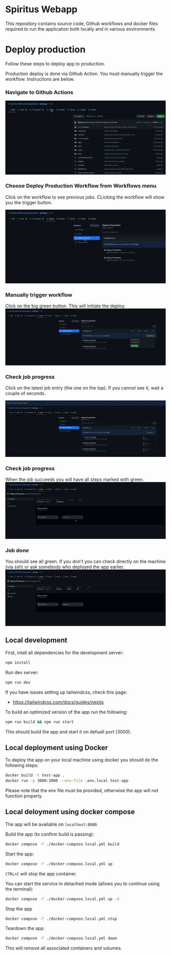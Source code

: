 # Spiritus Webapp

This repository contains source code, Github workflows and docker files required to run the application both locally and in various environments.

# Deploy production
Follow these steps to deploy app to production.

Production deploy is done via Github Action. You must manually trigger the workflow. Instructions are below.

### Navigate to Github Actions
![Step 1](misc/docs/step_1.png "Navigating to Actions")

### Choose Deploy Production Workflow from Workflows menu
Click on the workflow to see previous jobs.
CLicking the workflow will show you the trigger button.

![Step 2](misc/docs/step_2.png)

### Manually trigger workflow
Click on the big green button. This will initiate the deploy.
![Step 3](misc/docs/step_3.png)

### Check job progress
Click on the latest job entry (the one on the top). If you cannot see it, wait a couple of seconds.

![Step 4](misc/docs/step_4.png)

### Check job progress
When the job succeeds you will have all steps marked with green.
![Step 5](misc/docs/step_5.png)

### Job done
You should see all green.
If you don't you can check directly on the machine (via ssh) or ask somebody who deployed the app earlier.
![Step 6](misc/docs/step_6.png)

## Local development
First, intall all dependencies for the development server:
```bash
npm install
```

Run dev server:
```bash
npm run dev
```

If you have issues setting up tailwindcss, check this page:
- https://tailwindcss.com/docs/guides/nextjs

To build an optimized version of the app run the following:

```bash
npm run build && npm run start
```

This should build the app and start it on defualt port (3000).

## Local deployment using Docker
To deploy the app on your local machine using docker you should do the following steps:
```bash
docker build -t test-app .
docker run -p 3000:3000 --env-file .env.local test-app
```

Please note that the env file must be provided, otherwise the app will not function properly.

## Local deloyment using docker compose
The app will be available on `localhost:8080`.

Build the app (to confirm build is passing):
```bash
docker compose -f ./docker-compose.local.yml build
```

Start the app:
```bash
docker compose -f ./docker-compose.local.yml up
```

`CTRL+C` will stop the app container.

You can start the service in detached mode (allows you to continue using the terminal):
```bash
docker compose -f ./docker-compose.local.yml up -d
```

Stop the app
```bash
docker compose -f ./docker-compose.local.yml stop
```

Teardown the app:
```bash
docker compose -f ./docker-compose.local.yml down
```

This will remove all associated containers and volumes.

